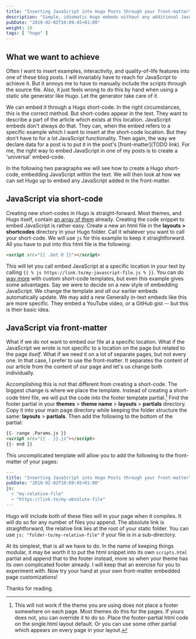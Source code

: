 ```yaml
---
title: "Inserting JavaScript into Hugo Posts through your front-matter"
description: "Simple, idiomatic Hugo embeds without any additional JavaScript."
pubDate: "2019-02-02T10:09:45+01:00"
weight: 10
tags: [ "hugo" ]
---
```


## What we want to achieve

Often I want to insert examples, interactivity, and quality-of-life features
into one of these blog posts. I will invariably have to reach for JavaScript to
achieve it. But it annoys me to have to manually include the scripts through
the source file. Also, it just feels wrong to do this by hand when using
a static site generator like Hugo. Let the generator take care of it.

We can embed it through a Hugo short-code. In the right circumstances, this is
the correct method. But short-codes appear in the text. They want to describe a
part of the article which exists at this location. JavaScript embeds don't
always do that. They can, when the embed refers to a specific example which I
want to insert at the short-code location. But they don't have to for a lot
JavaScript functionality. Then again, the way we declare data for a post is to
put it in the post's [front-matter](TODO link). For me, the right way to embed
JavaScript in one of my posts is to create a 'universal' embed-code.

In the following two paragraphs we will see how to create a Hugo short-code,
embedding JavaScript within the text. We will then look at how we can set Hugo
up to embed any JavaScript added in the front-matter.

<!-- vale 18F.Titles = NO -->

## JavaScript via short-code

<!-- vale 18F.Titles = YES -->

Creating new short-codes in Hugo is straight-forward. Most themes, and Hugo
itself, contain
[an array of them](https://gohugo.io/content-management/shortcodes/#use-hugo-s-built-in-shortcodes)
already. Creating the code snippet to embed JavaScript is rather easy. Create a
new an html file in the **layouts > shortcodes** directory in your Hugo folder.
Call it whatever you want to call your short-code. We will use `js` for this
example to keep it straightforward. All you have to put into this html file is
the following:

```html
<script src="{{ .Get 0 }}"></script>
```

This will let you call embed JavaScript at a specific location in your text by
calling `{{ % js https://link.to/my-javascript-file.js % }}`. You can do [way more](https://gohugo.io/templates/shortcode-templates/)
with custom short-code templates, but even this example gives some advantages.
Say we were to decide on a new style of embedding JavaScript. We change the
template and _all_ our earlier embeds automatically update. We may add a new
Generally in-text embeds like this are more specific. They embed a YouTube
video, or a GitHub gist -- but this is their basic idea.

<!-- vale 18F.Titles = NO -->

## JavaScript via front-matter

<!-- vale 18F.Titles = YES -->

What if we do not want to embed our file at a specific location. What if the
JavaScript we wrote is not specific to a location _on_ the page but related to
the page _itself_. What if we need it on a lot of separate pages, but not every
one. In that case, I prefer to use the front-matter. It separates the content of
our article from the content of our page and let's us change both individually.

Accomplishing this is not that different from creating a short-code. The biggest
change is where we place the template. Instead of creating a short-code html
file, we will put the code into the footer template partial.[^1] Find the footer
partial in your **themes** > **theme name** > **layouts** > **partials**
directory. Copy it into your main page directory while keeping the folder
structure the same: **layouts** > **partials**. Then add the following to the
bottom of the partial:

```html
{{- range .Params.js }}
<script src="{{ . }}.js"></script>
{{- end }}
```

This uncomplicated template will allow you to add the following to the
front-matter of your pages:

```yaml
---
title: "Inserting JavaScript into Hugo Posts through your front-matter"
pubDate: "2019-02-02T10:09:45+01:00"
js:
  - "my-relative-file"
  - "https://link.to/my-absolute-file"
---

```

Hugo will include both of these files will in your page when it compiles. It
will do so for any number of files you append. The absolute link is
straightforward, the relative link lies at the root of your static folder. You
can use `js: "folder-to/my-relative-file"` if your file is in a sub-directory.

At its simplest, that is all we have to do. In the name of keeping things
modular, it may be worth it to put the html snippet into its own `scripts.html`
partial and append that to the footer instead, more so when your theme has its
own complicated footer already. I will keep that an exercise for you to
experiment with. Now try your hand at your own front-matter embedded page customizations!

Thanks for reading.

[^1]: This will not work if the theme you are using does not place a footer somewhere on each page. Most themes do this for the pages. If yours does not, you can override it to do so. Place the footer-partial html code on the single.html layout default. Or you can use some other partial which appears on every page in your layout.

